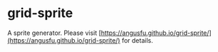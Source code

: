# grid-sprite

A sprite generator. Please visit [https://angusfu.github.io/grid-sprite/](https://angusfu.github.io/grid-sprite/) for details.
